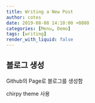 ```yaml
---
title: Writing a New Post
author: cotes
date: 2019-08-08 14:10:00 +0800
categories: [Menu, Demo]
tags: [writing]
render_with_liquid: false
---
```


## 블로그 생성

Github의 Page로 블로그를 생성함

chirpy theme 사용